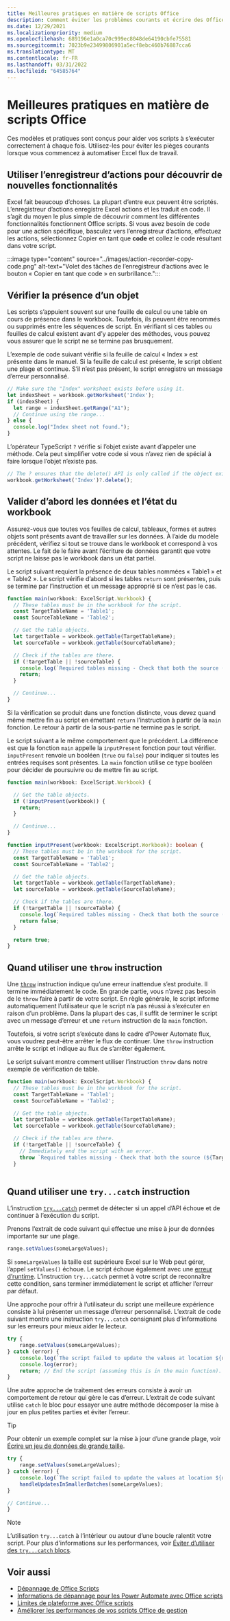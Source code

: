 ```yaml
---
title: Meilleures pratiques en matière de scripts Office
description: Comment éviter les problèmes courants et écrire des Office scripts fiables qui peuvent gérer des données ou des entrées inattendues.
ms.date: 12/29/2021
ms.localizationpriority: medium
ms.openlocfilehash: 689196e1a0ca70c999ec8048de64190cbfe75581
ms.sourcegitcommit: 7023b9e23499806901a5ecf8ebc460b76887cca6
ms.translationtype: MT
ms.contentlocale: fr-FR
ms.lasthandoff: 03/31/2022
ms.locfileid: "64585764"
---
```

# <a name="best-practices-in-office-scripts"></a>Meilleures pratiques en matière de scripts Office

Ces modèles et pratiques sont conçus pour aider vos scripts à s’exécuter correctement à chaque fois. Utilisez-les pour éviter les pièges courants lorsque vous commencez à automatiser Excel flux de travail.

## <a name="use-the-action-recorder-to-learn-new-features"></a>Utiliser l’enregistreur d’actions pour découvrir de nouvelles fonctionnalités

Excel fait beaucoup d’choses. La plupart d’entre eux peuvent être scriptés. L’enregistreur d’actions enregistre Excel actions et les traduit en code. Il s’agit du moyen le plus simple de découvrir comment les différentes fonctionnalités fonctionnent Office scripts. Si vous avez besoin de code pour une action spécifique, basculez vers l’enregistreur d’actions, effectuez les actions, sélectionnez Copier en tant que **code** et collez le code résultant dans votre script.

:::image type="content" source="../images/action-recorder-copy-code.png" alt-text="Volet des tâches de l’enregistreur d’actions avec le bouton « Copier en tant que code » en surbrillance.":::

## <a name="verify-an-object-is-present"></a>Vérifier la présence d’un objet

Les scripts s’appuient souvent sur une feuille de calcul ou une table en cours de présence dans le workbook. Toutefois, ils peuvent être renommés ou supprimés entre les séquences de script. En vérifiant si ces tables ou feuilles de calcul existent avant d’y appeler des méthodes, vous pouvez vous assurer que le script ne se termine pas brusquement.

L’exemple de code suivant vérifie si la feuille de calcul « Index » est présente dans le manuel. Si la feuille de calcul est présente, le script obtient une plage et continue. S’il n’est pas présent, le script enregistre un message d’erreur personnalisé.

```TypeScript
// Make sure the "Index" worksheet exists before using it.
let indexSheet = workbook.getWorksheet('Index');
if (indexSheet) {
  let range = indexSheet.getRange("A1");
  // Continue using the range...
} else {
  console.log("Index sheet not found.");
}
```

L’opérateur TypeScript `?` vérifie si l’objet existe avant d’appeler une méthode. Cela peut simplifier votre code si vous n’avez rien de spécial à faire lorsque l’objet n’existe pas.

```TypeScript
// The ? ensures that the delete() API is only called if the object exists.
workbook.getWorksheet('Index')?.delete();
```

## <a name="validate-data-and-workbook-state-first"></a>Valider d’abord les données et l’état du workbook

Assurez-vous que toutes vos feuilles de calcul, tableaux, formes et autres objets sont présents avant de travailler sur les données. À l’aide du modèle précédent, vérifiez si tout se trouve dans le workbook et correspond à vos attentes. Le fait de le faire avant l’écriture de données garantit que votre script ne laisse pas le workbook dans un état partiel.

Le script suivant requiert la présence de deux tables nommées « Table1 » et « Table2 ». Le script vérifie d’abord si les tables `return` sont présentes, puis se termine par l’instruction et un message approprié si ce n’est pas le cas.

```TypeScript
function main(workbook: ExcelScript.Workbook) {
  // These tables must be in the workbook for the script.
  const TargetTableName = 'Table1';
  const SourceTableName = 'Table2';

  // Get the table objects.
  let targetTable = workbook.getTable(TargetTableName);
  let sourceTable = workbook.getTable(SourceTableName);

  // Check if the tables are there.
  if (!targetTable || !sourceTable) {
    console.log(`Required tables missing - Check that both the source (${TargetTableName}) and target (${SourceTableName}) tables are present before running the script.`);
    return;
  }

  // Continue...
}
```

Si la vérification se produit dans une fonction distincte, vous devez quand même mettre fin au script en émettant `return` l’instruction à partir de la `main` fonction. Le retour à partir de la sous-partie ne termine pas le script.

Le script suivant a le même comportement que le précédent. La différence est que la fonction `main` appelle la `inputPresent` fonction pour tout vérifier. `inputPresent` renvoie un booléen (`true` ou `false`) pour indiquer si toutes les entrées requises sont présentes. La `main` fonction utilise ce type booléen pour décider de poursuivre ou de mettre fin au script.

```TypeScript
function main(workbook: ExcelScript.Workbook) {

  // Get the table objects.
  if (!inputPresent(workbook)) {
    return;
  }

  // Continue...
}

function inputPresent(workbook: ExcelScript.Workbook): boolean {
  // These tables must be in the workbook for the script.
  const TargetTableName = 'Table1';
  const SourceTableName = 'Table2';

  // Get the table objects.
  let targetTable = workbook.getTable(TargetTableName);
  let sourceTable = workbook.getTable(SourceTableName);

  // Check if the tables are there.
  if (!targetTable || !sourceTable) {
    console.log(`Required tables missing - Check that both the source (${TargetTableName}) and target (${SourceTableName}) tables are present before running the script.`);
    return false;
  }

  return true;
}
```

## <a name="when-to-use-a-throw-statement"></a>Quand utiliser une `throw` instruction

Une [`throw`](https://developer.mozilla.org/docs/web/javascript/reference/statements/throw) instruction indique qu’une erreur inattendue s’est produite. Il termine immédiatement le code. En grande partie, vous n’avez pas besoin de le `throw` faire à partir de votre script. En règle générale, le script informe automatiquement l’utilisateur que le script n’a pas réussi à s’exécuter en raison d’un problème. Dans la plupart des cas, il suffit de terminer le script avec un message d’erreur et une `return` instruction de la `main` fonction.

Toutefois, si votre script s’exécute dans le cadre d’Power Automate flux, vous voudrez peut-être arrêter le flux de continuer. Une `throw` instruction arrête le script et indique au flux de s’arrêter également.

Le script suivant montre comment utiliser l’instruction `throw` dans notre exemple de vérification de table.

```TypeScript
function main(workbook: ExcelScript.Workbook) {
  // These tables must be in the workbook for the script.
  const TargetTableName = 'Table1';
  const SourceTableName = 'Table2';

  // Get the table objects.
  let targetTable = workbook.getTable(TargetTableName);
  let sourceTable = workbook.getTable(SourceTableName);

  // Check if the tables are there.
  if (!targetTable || !sourceTable) {
    // Immediately end the script with an error.
    throw `Required tables missing - Check that both the source (${TargetTableName}) and target (${SourceTableName}) tables are present before running the script.`;
  }
  
```

## <a name="when-to-use-a-trycatch-statement"></a>Quand utiliser une `try...catch` instruction

L’instruction [`try...catch`](https://developer.mozilla.org/docs/Web/JavaScript/Reference/Statements/try...catch) permet de détecter si un appel d’API échoue et de continuer à l’exécution du script.

Prenons l’extrait de code suivant qui effectue une mise à jour de données importante sur une plage.

```TypeScript
range.setValues(someLargeValues);
```

Si `someLargeValues` la taille est supérieure Excel sur le Web peut gérer, l’appel `setValues()` échoue. Le script échoue également avec une [erreur d’runtime](../testing/troubleshooting.md#runtime-errors). L’instruction `try...catch` permet à votre script de reconnaître cette condition, sans terminer immédiatement le script et afficher l’erreur par défaut.

Une approche pour offrir à l’utilisateur du script une meilleure expérience consiste à lui présenter un message d’erreur personnalisé. L’extrait de code suivant montre une instruction `try...catch` consignant plus d’informations sur les erreurs pour mieux aider le lecteur.

```TypeScript
try {
    range.setValues(someLargeValues);
} catch (error) {
    console.log(`The script failed to update the values at location ${range.getAddress()}. Please inspect and run again.`);
    console.log(error);
    return; // End the script (assuming this is in the main function).
}
```

Une autre approche de traitement des erreurs consiste à avoir un comportement de retour qui gère le cas d’erreur. L’extrait de code suivant utilise `catch` le bloc pour essayer une autre méthode décomposer la mise à jour en plus petites parties et éviter l’erreur.

> [!TIP]
> Pour obtenir un exemple complet sur la mise à jour d’une grande plage, voir [Écrire un jeu de données de grande taille](../resources/samples/write-large-dataset.md).

```TypeScript
try {
    range.setValues(someLargeValues);
} catch (error) {
    console.log(`The script failed to update the values at location ${range.getAddress()}. Trying a different approach.`);
    handleUpdatesInSmallerBatches(someLargeValues);
}

// Continue...
}
```

> [!NOTE]
> L’utilisation `try...catch` à l’intérieur ou autour d’une boucle ralentit votre script. Pour plus d’informations sur les performances, voir [Éviter d’utiliser des `try...catch` blocs](web-client-performance.md#avoid-using-trycatch-blocks-in-or-surrounding-loops).

## <a name="see-also"></a>Voir aussi

- [Dépannage de Office Scripts](../testing/troubleshooting.md)
- [Informations de dépannage pour les Power Automate avec Office scripts](../testing/power-automate-troubleshooting.md)
- [Limites de plateforme avec Office scripts](../testing/platform-limits.md)
- [Améliorer les performances de vos scripts Office de gestion](web-client-performance.md)
